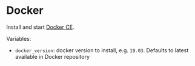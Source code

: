 # Docker

Install and start [Docker CE](https://www.docker.com/).

Variables:

- `docker_version`: docker version to install, e.g. `19.03`. Defaults to latest available in Docker repository
